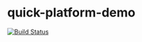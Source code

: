 # quick-platform-demo

[![Build Status](http://34.84.25.133/api/badges/mk811/quick-platform-demo/status.svg?ref=refs/heads/master)](http://34.84.25.133/mk811/quick-platform-demo)
